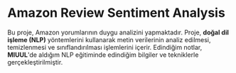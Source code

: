 # Amazon Review Sentiment Analysis

Bu proje, Amazon yorumlarının duygu analizini yapmaktadır. Proje, **doğal dil işleme (NLP)** yöntemlerini kullanarak metin verilerinin analiz edilmesi, temizlenmesi ve sınıflandırılması işlemlerini içerir. Edindiğim notlar, **MIUUL**'de aldığım NLP eğitiminde edindiğim bilgiler ve tekniklerle gerçekleştirilmiştir.


